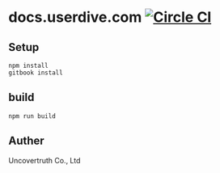 # docs.userdive.com [![Circle CI](https://circleci.com/gh/uncovertruth/docs.userdive.com/tree/master.svg?style=svg&circle-token=79ced5584386e0858dc73acb6be688ca99055a52)](https://circleci.com/gh/uncovertruth/docs.userdive.com/tree/master)

## Setup

```
npm install
gitbook install
```

## build

```
npm run build
```

## Auther

Uncovertruth Co., Ltd
